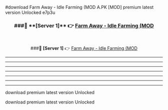 #download Farm Away - Idle Farming (MOD A.PK [MOD] premium latest version Unlocked e7p3u 



<div align="center">
<h3>###🔹 **[Server 1]** 👉 <a href="https://download1apk.web.app/">Farm Away - Idle Farming (MOD</a></h3><br>


###🔹 **[Server 1]** 👉 <a href="https://download1apk.web.app/">Farm Away - Idle Farming (MOD</a></h3>
</div>



----------------------------------------------------------

----------------------------------------------------------

----------------------------------------------------------

----------------------------------------------------------

----------------------------------------------------------

----------------------------------------------------------

----------------------------------------------------------

download premium latest version Unlocked

download premium latest version Unlocked
